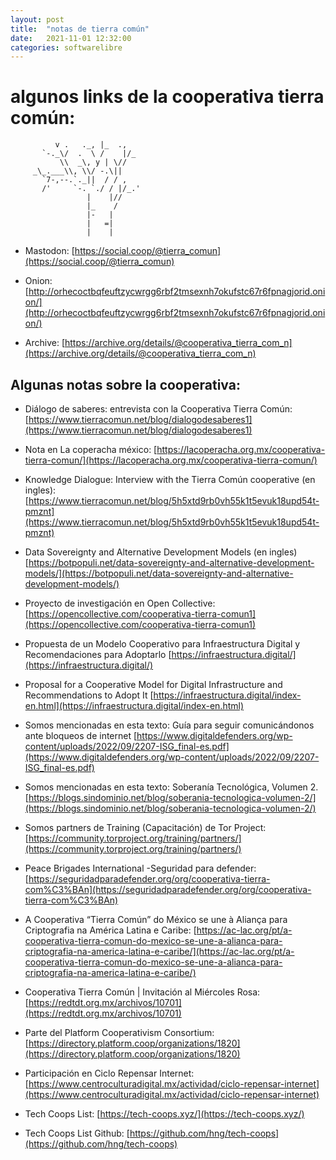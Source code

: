 ```yaml
---
layout: post
title:  "notas de tierra común"
date:   2021-11-01 12:32:00
categories: softwarelibre
---
```


# algunos links de la cooperativa tierra común:

              v .   ._, |_  .,
           `-._\/  .  \ /    |/_
               \\  _\, y | \//
         _\_.___\\, \\/ -.\||
           `7-,--.`._||  / / ,
           /'     `-. `./ / |/_.'
                     |    |//
                     |_    /
                     |-   |
                     |   =|
                     |    |


* Mastodon: [https://social.coop/@tierra_comun](https://social.coop/@tierra_comun)

* Onion: [http://orhecoctbqfeuftzycwrgg6rbf2tmsexnh7okufstc67r6fpnagjorid.onion/](http://orhecoctbqfeuftzycwrgg6rbf2tmsexnh7okufstc67r6fpnagjorid.onion/)

* Archive: [https://archive.org/details/@cooperativa_tierra_com_n](https://archive.org/details/@cooperativa_tierra_com_n)

##  Algunas notas sobre la cooperativa:

* Diálogo de saberes: entrevista con la Cooperativa Tierra Común: [https://www.tierracomun.net/blog/dialogodesaberes1](https://www.tierracomun.net/blog/dialogodesaberes1)

* Nota en La coperacha méxico: [https://lacoperacha.org.mx/cooperativa-tierra-comun/](https://lacoperacha.org.mx/cooperativa-tierra-comun/)

* Knowledge Dialogue: Interview with the Tierra Común cooperative (en ingles): [https://www.tierracomun.net/blog/5h5xtd9rb0vh55k1t5evuk18upd54t-pmznt](https://www.tierracomun.net/blog/5h5xtd9rb0vh55k1t5evuk18upd54t-pmznt)

* Data Sovereignty and Alternative Development Models (en ingles) [https://botpopuli.net/data-sovereignty-and-alternative-development-models/](https://botpopuli.net/data-sovereignty-and-alternative-development-models/)

* Proyecto de investigación en Open Collective: [https://opencollective.com/cooperativa-tierra-comun1](https://opencollective.com/cooperativa-tierra-comun1)

* Propuesta de un Modelo Cooperativo para Infraestructura Digital y Recomendaciones para Adoptarlo [https://infraestructura.digital/](https://infraestructura.digital/)

* Proposal for a Cooperative Model for Digital Infrastructure and Recommendations to Adopt It [https://infraestructura.digital/index-en.html](https://infraestructura.digital/index-en.html)

* Somos mencionadas en esta texto: Guía para seguir comunicándonos ante bloqueos de internet [https://www.digitaldefenders.org/wp-content/uploads/2022/09/2207-ISG_final-es.pdf](https://www.digitaldefenders.org/wp-content/uploads/2022/09/2207-ISG_final-es.pdf)

* Somos mencionadas en esta texto: Soberanía Tecnológica, Volumen 2. [https://blogs.sindominio.net/blog/soberania-tecnologica-volumen-2/](https://blogs.sindominio.net/blog/soberania-tecnologica-volumen-2/)

* Somos partners de Training (Capacitación) de Tor Project: [https://community.torproject.org/training/partners/](https://community.torproject.org/training/partners/)

* Peace Brigades International -Seguridad para defender: [https://seguridadparadefender.org/org/cooperativa-tierra-com%C3%BAn](https://seguridadparadefender.org/org/cooperativa-tierra-com%C3%BAn)

* A Cooperativa “Tierra Común” do México se une à Aliança para Criptografia na América Latina e Caribe: [https://ac-lac.org/pt/a-cooperativa-tierra-comun-do-mexico-se-une-a-alianca-para-criptografia-na-america-latina-e-caribe/](https://ac-lac.org/pt/a-cooperativa-tierra-comun-do-mexico-se-une-a-alianca-para-criptografia-na-america-latina-e-caribe/)

* Cooperativa Tierra Común | Invitación al Miércoles Rosa: [https://redtdt.org.mx/archivos/10701](https://redtdt.org.mx/archivos/10701)

* Parte del Platform Cooperativism Consortium: [https://directory.platform.coop/organizations/1820](https://directory.platform.coop/organizations/1820)

* Participación en Ciclo Repensar Internet: [https://www.centroculturadigital.mx/actividad/ciclo-repensar-internet](https://www.centroculturadigital.mx/actividad/ciclo-repensar-internet)

* Tech Coops List: [https://tech-coops.xyz/](https://tech-coops.xyz/)

* Tech Coops List Github: [https://github.com/hng/tech-coops](https://github.com/hng/tech-coops)



